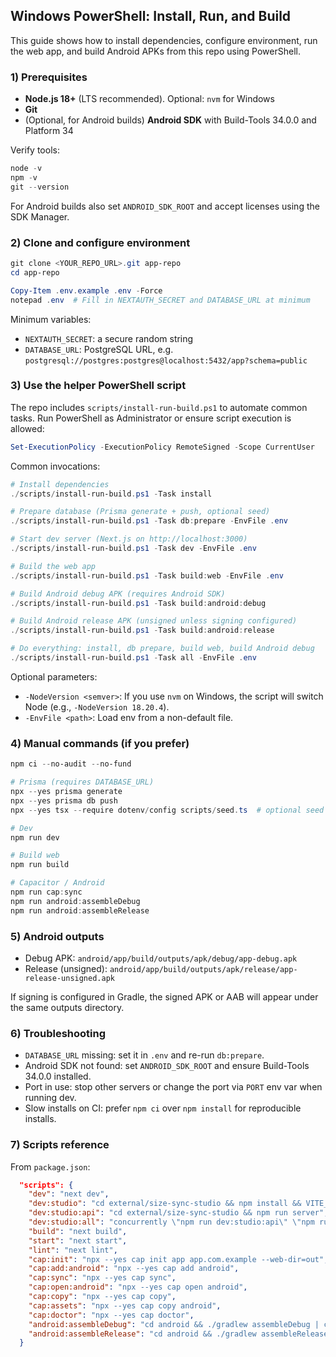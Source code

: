 ## Windows PowerShell: Install, Run, and Build

This guide shows how to install dependencies, configure environment, run the web app, and build Android APKs from this repo using PowerShell.

### 1) Prerequisites

- **Node.js 18+** (LTS recommended). Optional: `nvm` for Windows
- **Git**
- (Optional, for Android builds) **Android SDK** with Build-Tools 34.0.0 and Platform 34

Verify tools:

```powershell
node -v
npm -v
git --version
```

For Android builds also set `ANDROID_SDK_ROOT` and accept licenses using the SDK Manager.

### 2) Clone and configure environment

```powershell
git clone <YOUR_REPO_URL>.git app-repo
cd app-repo

Copy-Item .env.example .env -Force
notepad .env  # Fill in NEXTAUTH_SECRET and DATABASE_URL at minimum
```

Minimum variables:

- `NEXTAUTH_SECRET`: a secure random string
- `DATABASE_URL`: PostgreSQL URL, e.g. `postgresql://postgres:postgres@localhost:5432/app?schema=public`

### 3) Use the helper PowerShell script

The repo includes `scripts/install-run-build.ps1` to automate common tasks. Run PowerShell as Administrator or ensure script execution is allowed:

```powershell
Set-ExecutionPolicy -ExecutionPolicy RemoteSigned -Scope CurrentUser
```

Common invocations:

```powershell
# Install dependencies
./scripts/install-run-build.ps1 -Task install

# Prepare database (Prisma generate + push, optional seed)
./scripts/install-run-build.ps1 -Task db:prepare -EnvFile .env

# Start dev server (Next.js on http://localhost:3000)
./scripts/install-run-build.ps1 -Task dev -EnvFile .env

# Build the web app
./scripts/install-run-build.ps1 -Task build:web -EnvFile .env

# Build Android debug APK (requires Android SDK)
./scripts/install-run-build.ps1 -Task build:android:debug

# Build Android release APK (unsigned unless signing configured)
./scripts/install-run-build.ps1 -Task build:android:release

# Do everything: install, db prepare, build web, build Android debug
./scripts/install-run-build.ps1 -Task all -EnvFile .env
```

Optional parameters:

- `-NodeVersion <semver>`: If you use `nvm` on Windows, the script will switch Node (e.g., `-NodeVersion 18.20.4`).
- `-EnvFile <path>`: Load env from a non-default file.

### 4) Manual commands (if you prefer)

```powershell
npm ci --no-audit --no-fund

# Prisma (requires DATABASE_URL)
npx --yes prisma generate
npx --yes prisma db push
npx --yes tsx --require dotenv/config scripts/seed.ts  # optional seed

# Dev
npm run dev

# Build web
npm run build

# Capacitor / Android
npm run cap:sync
npm run android:assembleDebug
npm run android:assembleRelease
```

### 5) Android outputs

- Debug APK: `android/app/build/outputs/apk/debug/app-debug.apk`
- Release (unsigned): `android/app/build/outputs/apk/release/app-release-unsigned.apk`

If signing is configured in Gradle, the signed APK or AAB will appear under the same outputs directory.

### 6) Troubleshooting

- `DATABASE_URL` missing: set it in `.env` and re-run `db:prepare`.
- Android SDK not found: set `ANDROID_SDK_ROOT` and ensure Build-Tools 34.0.0 installed.
- Port in use: stop other servers or change the port via `PORT` env var when running dev.
- Slow installs on CI: prefer `npm ci` over `npm install` for reproducible installs.

### 7) Scripts reference

From `package.json`:

```11:24:/workspace/package.json
  "scripts": {
    "dev": "next dev",
    "dev:studio": "cd external/size-sync-studio && npm install && VITE_APP_BASENAME=/studio VITE_API_BASE=/studio/api npm run dev",
    "dev:studio:api": "cd external/size-sync-studio && npm run server",
    "dev:studio:all": "concurrently \"npm run dev:studio:api\" \"npm run dev:studio\"",
    "build": "next build",
    "start": "next start",
    "lint": "next lint",
    "cap:init": "npx --yes cap init app app.com.example --web-dir=out",
    "cap:add:android": "npx --yes cap add android",
    "cap:sync": "npx --yes cap sync",
    "cap:open:android": "npx --yes cap open android",
    "cap:copy": "npx --yes cap copy",
    "cap:assets": "npx --yes cap copy android",
    "cap:doctor": "npx --yes cap doctor",
    "android:assembleDebug": "cd android && ./gradlew assembleDebug | cat",
    "android:assembleRelease": "cd android && ./gradlew assembleRelease | cat"
  }
```

